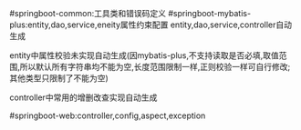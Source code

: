 #springboot-common:工具类和错误码定义
#springboot-mybatis-plus:entity,dao,service,eneity属性约束配置
entity,dao,service,controller自动生成

entity中属性校验未实现自动生成(因mybatis-plus,不支持读取是否必填,取值范围,所以默认所有字符串均不能为空,长度范围限制一样,正则校验一样可自行修改;其他类型只限制了不能为空)

controller中常用的增删改查实现自动生成

#springboot-web:controller,config,aspect,exception
